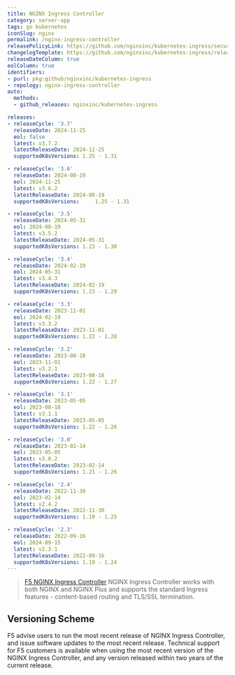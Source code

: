 ```yaml
---
title: NGINX Ingress Controller
category: server-app
tags: go kubernetes
iconSlug: nginx
permalink: /nginx-ingress-controller
releasePolicyLink: https://github.com/nginxinc/kubernetes-ingress/security
changelogTemplate: https://github.com/nginxinc/kubernetes-ingress/releases/tag/__LATEST__
releaseDateColumn: true
eolColumn: true
identifiers:
- purl: pkg:github/nginxinc/kubernetes-ingress
- repology: nginx-ingress-controller
auto:
  methods:
  - github_releases: nginxinc/kubernetes-ingress

releases:
- releaseCycle: '3.7'
  releaseDate: 2024-11-25
  eol: false
  latest: v3.7.2
  latestReleaseDate: 2024-11-25
  supportedK8sVersions: 1.25 - 1.31

- releaseCycle: '3.6'
  releaseDate: 2024-08-19
  eol: 2024-11-25
  latest: v3.6.2
  latestReleaseDate: 2024-08-19
  supportedK8sVersions: 	1.25 - 1.31

- releaseCycle: '3.5'
  releaseDate: 2024-05-31
  eol: 2024-08-19
  latest: v3.5.2
  latestReleaseDate: 2024-05-31
  supportedK8sVersions: 1.23 - 1.30

- releaseCycle: '3.4'
  releaseDate: 2024-02-19
  eol: 2024-05-31
  latest: v3.4.3
  latestReleaseDate: 2024-02-19
  supportedK8sVersions: 1.23 - 1.29

- releaseCycle: '3.3'
  releaseDate: 2023-11-01
  eol: 2024-02-19
  latest: v3.3.2
  latestReleaseDate: 2023-11-01
  supportedK8sVersions: 1.22 - 1.28

- releaseCycle: '3.2'
  releaseDate: 2023-08-18
  eol: 2023-11-01
  latest: v3.2.1
  latestReleaseDate: 2023-08-18
  supportedK8sVersions: 1.22 - 1.27

- releaseCycle: '3.1'
  releaseDate: 2023-05-05
  eol: 2023-08-18
  latest: v3.1.1
  latestReleaseDate: 2023-05-05
  supportedK8sVersions: 1.22 - 1.26

- releaseCycle: '3.0'
  releaseDate: 2023-02-14
  eol: 2023-05-05
  latest: v3.0.2
  latestReleaseDate: 2023-02-14
  supportedK8sVersions: 1.21 - 1.26

- releaseCycle: '2.4'
  releaseDate: 2022-11-30
  eol: 2023-02-14
  latest: v2.4.2
  latestReleaseDate: 2022-11-30
  supportedK8sVersions: 1.19 - 1.25

- releaseCycle: '2.3'
  releaseDate: 2022-09-16
  eol: 2024-09-15
  latest: v2.3.1
  latestReleaseDate: 2022-09-16
  supportedK8sVersions: 1.19 - 1.24
---
```

> [F5 NGINX Ingress Controller](https://www.f5.com/products/nginx/nginx-ingress-controller) NGINX Ingress Controller works with both NGINX and NGINX Plus and supports the standard Ingress features - content-based routing and TLS/SSL termination.

## Versioning Scheme

F5 advise users to run the most recent release of NGINX Ingress Controller, and  issue software updates to the most recent release. Technical support for F5 customers is available when using the most recent version of the NGINX Ingress Controller, and any version released within two years of the current release.
